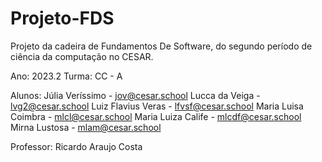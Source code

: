 # Projeto-FDS
Projeto da cadeira de Fundamentos De Software, do segundo período de ciência da computação no CESAR.

Ano: 2023.2
Turma: CC - A

Alunos:
Júlia Veríssimo - jov@cesar.school
Lucca da Veiga - lvg2@cesar.school
Luiz Flavius Veras - lfvsf@cesar.school
Maria Luisa Coimbra - mlcl@cesar.school
Maria Luiza Calife - mlcdf@cesar.school
Mirna Lustosa - mlam@cesar.school 
  
Professor: Ricardo Araujo Costa
